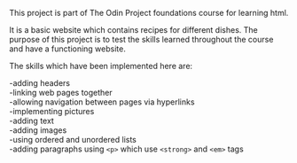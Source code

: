 This project is part of The Odin Project foundations course for learning html.

It is a basic website which contains recipes for different dishes. The purpose of this project is to test the skills learned throughout the course and have a functioning website.

The skills which have been implemented here are:

-adding headers <br>
-linking web pages together <br>
-allowing navigation between pages via hyperlinks <br>
-implementing pictures <br>
-adding text <br>
-adding images <br>
-using ordered and unordered lists <br>
-adding paragraphs using `<p>` which use `<strong>` and `<em>` tags
